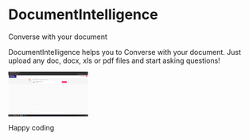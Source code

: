 # DocumentIntelligence
Converse with your document

DocumentIntelligence helps you to Converse with your document. Just upload any doc, docx, xls or pdf files and start asking questions!

<img align="center" src="https://github.com/deepakpillai/DocumentIntelligence/blob/main/UI.png" width="160" />

Happy coding 